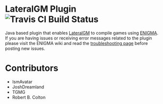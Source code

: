LateralGM Plugin ![Travis CI Build Status](https://travis-ci.org/enigma-dev/lgmplugin.svg?branch=master)
=========

Java based plugin that enables [LateralGM](https://github.com/IsmAvatar/LateralGM) to compile games using [ENIGMA](https://github.com/enigma-dev/enigma-dev). If you are having issues or receiving error messages related to the plugin please visit the ENIGMA wiki and read the [troubleshooting page](http://enigma-dev.org/docs/Wiki/Troubleshoot) before posting new issues.

Contributors
=========
* IsmAvatar
* JoshDreamland
* TGMG
* Robert B. Colton
